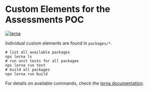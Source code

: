 # Custom Elements for the Assessments POC

[![lerna](https://img.shields.io/badge/maintained%20with-lerna-cc00ff.svg)](https://lernajs.io/)


Individual custom elements are found in `packages/*`.

```shell
# list all available packages
npx lerna ls
# run unit tests for all packages
npx lerna run test
# build all packages
npx lerna run build
```

For details on available commands, check the [lerna documentation](https://github.com/lerna/lerna).
